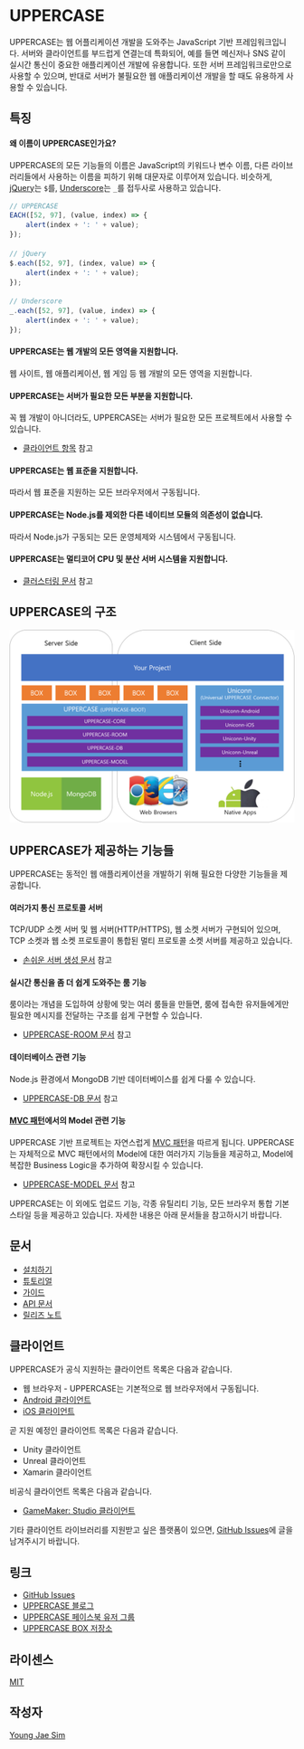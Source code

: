 # UPPERCASE
UPPERCASE는 웹 어플리케이션 개발을 도와주는 JavaScript 기반 프레임워크입니다. 서버와 클라이언트를 부드럽게 연결는데 특화되어, 예를 들면 메신저나 SNS 같이 실시간 통신이 중요한 애플리케이션 개발에 유용합니다. 또한 서버 프레임워크로만으로 사용할 수 있으며, 반대로 서버가 불필요한 웹 애플리케이션 개발을 할 때도 유용하게 사용할 수 있습니다.

## 특징
#### 왜 이름이 UPPERCASE인가요?
UPPERCASE의 모든 기능들의 이름은 JavaScript의 키워드나 변수 이름, 다른 라이브러리들에서 사용하는 이름을 피하기 위해 대문자로 이루어져 있습니다. 비슷하게, [jQuery](https://jquery.com/)는 `$`를, [Underscore](http://underscorejs.org/)는 `_`를 접두사로 사용하고 있습니다.

```javascript
// UPPERCASE
EACH([52, 97], (value, index) => {
    alert(index + ': ' + value);
});

// jQuery
$.each([52, 97], (index, value) => {
    alert(index + ': ' + value);
});

// Underscore
_.each([52, 97], (value, index) => {
    alert(index + ': ' + value);
});
```

#### UPPERCASE는 웹 개발의 모든 영역을 지원합니다.
웹 사이트, 웹 애플리케이션, 웹 게임 등 웹 개발의 모든 영역을 지원합니다.

#### UPPERCASE는 서버가 필요한 모든 부분을 지원합니다.
꼭 웹 개발이 아니더라도, UPPERCASE는 서버가 필요한 모든 프로젝트에서 사용할 수 있습니다.
* [클라이언트 항목](#클라이언트) 참고

#### UPPERCASE는 웹 표준을 지원합니다.
따라서 웹 표준을 지원하는 모든 브라우저에서 구동됩니다.

#### UPPERCASE는 Node.js를 제외한 다른 네이티브 모듈의 의존성이 없습니다.
따라서 Node.js가 구동되는 모든 운영체제와 시스템에서 구동됩니다.

#### UPPERCASE는 멀티코어 CPU 및 분산 서버 시스템을 지원합니다.
* [클러스터링 문서](DOC/GUIDE/CLUSTERING.md) 참고

## UPPERCASE의 구조
![ScreenShot](https://raw.githubusercontent.com/Hanul/UPPERCASE/master/DOC/GUIDE/STRUCTURE.png)

## UPPERCASE가 제공하는 기능들
UPPERCASE는 동적인 웹 애플리케이션을 개발하기 위해 필요한 다양한 기능들을 제공합니다.

#### 여러가지 통신 프로토콜 서버
TCP/UDP 소켓 서버 및 웹 서버(HTTP/HTTPS), 웹 소켓 서버가 구현되어 있으며, TCP 소켓과 웹 소켓 프로토콜이 통합된 멀티 프로토콜 소켓 서버를 제공하고 있습니다.
* [손쉬운 서버 생성 문서](DOC/GUIDE/UPPERCASE-CORE-NODE.md#손쉬운-서버-생성) 참고

#### 실시간 통신을 좀 더 쉽게 도와주는 룸 기능
룸이라는 개념을 도입하여 상황에 맞는 여러 룸들을 만들면, 룸에 접속한 유저들에게만 필요한 메시지를 전달하는 구조를 쉽게 구현할 수 있습니다.
* [UPPERCASE-ROOM 문서](DOC/GUIDE/UPPERCASE-ROOM.md) 참고

#### 데이터베이스 관련 기능
Node.js 환경에서 MongoDB 기반 데이터베이스를 쉽게 다룰 수 있습니다.
* [UPPERCASE-DB 문서](DOC/GUIDE/UPPERCASE-DB.md) 참고

#### [MVC 패턴](https://ko.wikipedia.org/wiki/%EB%AA%A8%EB%8D%B8-%EB%B7%B0-%EC%BB%A8%ED%8A%B8%EB%A1%A4%EB%9F%AC)에서의 Model 관련 기능
UPPERCASE 기반 프로젝트는 자연스럽게 [MVC 패턴](https://ko.wikipedia.org/wiki/%EB%AA%A8%EB%8D%B8-%EB%B7%B0-%EC%BB%A8%ED%8A%B8%EB%A1%A4%EB%9F%AC)을 따르게 됩니다. UPPERCASE는 자체적으로 MVC 패턴에서의 Model에 대한 여러가지 기능들을 제공하고, Model에 복잡한 Business Logic을 추가하여 확장시킬 수 있습니다.
* [UPPERCASE-MODEL 문서](DOC/GUIDE/UPPERCASE-MODEL.md) 참고

UPPERCASE는 이 외에도 업로드 기능, 각종 유틸리티 기능, 모든 브라우저 통합 기본 스타일 등을 제공하고 있습니다. 자세한 내용은 아래 문서들을 참고하시기 바랍니다.

## 문서
* [설치하기](DOC/INSTALL.md)
* [튜토리얼](DOC/TUTORIAL.md)
* [가이드](DOC/GUIDE.md)
* [API 문서](API/README.md)
* [릴리즈 노트](DOC/RELEASE.md)

## 클라이언트
UPPERCASE가 공식 지원하는 클라이언트 목록은 다음과 같습니다.
* 웹 브라우저 - UPPERCASE는 기본적으로 웹 브라우저에서 구동됩니다.
* [Android 클라이언트](https://github.com/Hanul/Uniconn-Android)
* [iOS 클라이언트](https://github.com/Hanul/Uniconn-iOS)

곧 지원 예정인 클라이언트 목록은 다음과 같습니다.
* Unity 클라이언트
* Unreal 클라이언트
* Xamarin 클라이언트

비공식 클라이언트 목록은 다음과 같습니다.
* [GameMaker: Studio 클라이언트](https://github.com/Hanul/UPPERCASE-GameMaker-Client)

기타 클라이언트 라이브러리를 지원받고 싶은 플랫폼이 있으면, [GitHub Issues](https://github.com/Hanul/UPPERCASE/issues)에 글을 남겨주시기 바랍니다.

## 링크
* [GitHub Issues](https://github.com/Hanul/UPPERCASE/issues)
* [UPPERCASE 블로그](http://blog.uppercase.io)
* [UPPERCASE 페이스북 유저 그룹](https://www.facebook.com/groups/uppercase/)
* [UPPERCASE BOX 저장소](http://box.uppercase.io)

## 라이센스
[MIT](LICENSE)

## 작성자
[Young Jae Sim](https://github.com/Hanul)